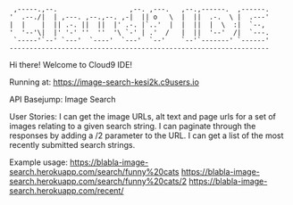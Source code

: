
     ,-----.,--.                  ,--. ,---.   ,--.,------.  ,------.
    '  .--./|  | ,---. ,--.,--. ,-|  || o   \  |  ||  .-.  \ |  .---'
    |  |    |  || .-. ||  ||  |' .-. |`..'  |  |  ||  |  \  :|  `--, 
    '  '--'\|  |' '-' ''  ''  '\ `-' | .'  /   |  ||  '--'  /|  `---.
     `-----'`--' `---'  `----'  `---'  `--'    `--'`-------' `------'
    ----------------------------------------------------------------- 


Hi there! Welcome to Cloud9 IDE!

Running at: https://image-search-kesi2k.c9users.io


API Basejump: Image Search



User Stories:
I can get the image URLs, alt text and page urls for a set of images relating to a given search string.
I can paginate through the responses by adding a /2 parameter to the URL.
I can get a list of the most recently submitted search strings.




Example usage:
https://blabla-image-search.herokuapp.com/search/funny%20cats
https://blabla-image-search.herokuapp.com/search/funny%20cats/2
https://blabla-image-search.herokuapp.com/recent/